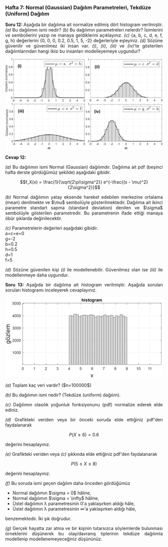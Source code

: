 <h3>Hafta 7: Normal (Gaussian) Dağılım Parametreleri, Tekdüze (Uniform) Dağılım</h3>

<p align="justify"><b>Soru 12: </b>Aşağıda bir dağılıma ait normalize edilmiş dört histogram verilmiştir. <i>(a)</i> Bu dağılımın ismi nedir? <i>(b)</i> Bu dağılımın parametreleri nelerdir? İsimlerini ve sembollerini yazıp ne manaya geldiklerini açıklayınız. <i>(c)</i> {a, b, c, d, e, f, g, h} değerlerini {0, 0, 0, 0.2, 0.5, 1, 5, -2} değerleriyle eşleyiniz. <i>(d)</i> Sözüne güvenilir ve güvenilmez iki insan var. <i>(i)</i>, <i>(ii)</i>, <i>(iii)</i> ve <i>(iv)</i>'te gösterilen dağılımlarından hangi ikisi bu insanları modelleyemeye uygundur?</p>

<img src="../../image/normal_distribution_parameters.png" alt="normal dağılım parametreleri" width=%100 height=auto>

<p align="justify"><b>Cevap 12:</p>
<p align="justify"></b><i>(a)</i> Bu dağılımın ismi Normal (Gaussian) dağılımdır. Dağılıma ait pdf (beşinci hafta derste gördüğümüz şekilde) aşağıdaki gibidir.</p>

$$f_X(x) = \frac{1}{\sqrt{2\pi\sigma^2}} e^{-\frac{(x - \mu)^2}{2\sigma^2}}$$

<p align="justify"><i>(b)</i> Normal dağılımın yatay eksende hareket edebilen merkezine ortalama (mean) denilmekte ve $\mu$ sembolüyle gösterilmektedir. Dağılıma ait ikinci parametre standart sapma (standard deviation) denilen ve $\sigma$ sembolüyle gösterilen parametredir. Bu parametrenin ifade ettiği manaya öbür şıklarda değinilecektir.</p>

<p align="justify"><i>(c)</i> Parametrelerin değerleri aşağıdaki gibidir.<br>a=c=e=0<br>g=-2<br>b=0.2<br>h=0.5<br>d=1<br>f=5</p>

<p align="justify"><i>(d)</i> Sözüne güvenilen kişi <i>(i)</i> ile modellenebilir. Güvenilmez olan ise <i>(iii)</i> ile modellenmeye daha uygundur.</p>

<p align="justify"><b>Soru 13: </b>Aşağıda bir dağılıma ait histogram verilmiştir. Aşağıda sorulan soruları histogramı inceleyerek cevaplayınız.</p>

<img src="../../image/uniform-distribution.png" alt="örnek bir tekdüze dağılım" width=800 height=auto>

<p align="justify"><i>(a)</i> Toplam kaç veri vardır? ($n=100000$)</p>

<p align="justify"><i>(b)</i> Bu dağılımın ismi nedir? (Tekdüze (uniform) dağılım).</p>

<p align="justify"><i>(c)</i> Dağılımın olasılık yoğunluk fonksiyonunu (pdf) normalize ederek elde ediniz.</p>

<p align="justify"><i>(d)</i> Grafikteki veriden veya bir önceki soruda elde ettiğiniz pdf'den faydalanarak</p>

$$P(X \geq 6) = 0.6$$

<p align="justify">değerini hesaplayınız.</p>

<p align="justify"><i>(e)</i> Grafikteki veriden veya <i>(c)</i> şıkkında elde ettiğiniz pdf'den faydalanarak</p>

$$P(5 \leq X \leq 8)$$

<p align="justify">değerini hesaplayınız.</p>

<p align="justify"><i>(f)</i> Bu soruda ismi geçen dağılım daha önceden gördüğümüz</p>

<ul>
    <li>Normal dağılımın $\sigma = 0$ hâline,</li>
    <li>Normal dağılımın $\sigma = \infty$ hâline,</li>
    <li>Üstel dağılımın λ parametresinin 0'a yaklaşırken aldığı hâle,</li>
    <li>Üstel dağılımın λ parametresinin ∞'a yaklaşırken aldığı hâle,</li>
</ul>

<p align="justify">benzemektedir. İki şık doğrudur.</a>

<p align="justify"><i>(g)</i> Gerçek hayatta zar atma ve bir kişinin tutarsızca söylemlerde bulunması örneklerini düşünerek bu olay/davranış tiplerinin tekdüze dağılımla modellenip modellenemeyeceğiniz düşününüz.</p>